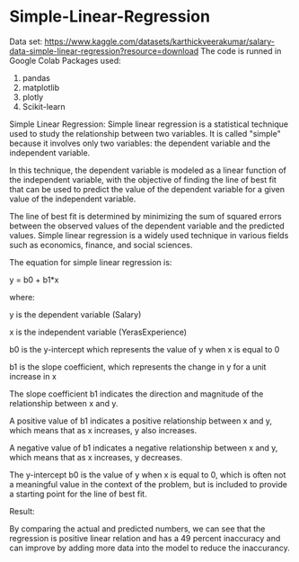 # Simple-Linear-Regression

Data set: https://www.kaggle.com/datasets/karthickveerakumar/salary-data-simple-linear-regression?resource=download
The code is runned in Google Colab
Packages used:
1. pandas
2. matplotlib
3. plotly
4. Scikit-learn


Simple Linear Regression:
Simple linear regression is a statistical technique used to study the relationship between two variables. It is called "simple" because it involves only two variables: the dependent variable and the independent variable.

In this technique, the dependent variable is modeled as a linear function of the independent variable, with the objective of finding the line of best fit that can be used to predict the value of the dependent variable for a given value of the independent variable. 

The line of best fit is determined by minimizing the sum of squared errors between the observed values of the dependent variable and the predicted values. Simple linear regression is a widely used technique in various fields such as economics, finance, and social sciences.


The equation for simple linear regression is:

y = b0 + b1*x

where:

y is the dependent variable (Salary)

x is the independent variable (YerasExperience)

b0 is the y-intercept which represents the value of y when x is equal to 0

b1 is the slope coefficient, which represents the change in y for a unit increase in x


The slope coefficient b1 indicates the direction and magnitude of the relationship between x and y.

A positive value of b1 indicates a positive relationship between x and y, which means that as x increases, y also increases. 

A negative value of b1 indicates a negative relationship between x and y, which means that as x increases, y decreases. 

The y-intercept b0 is the value of y when x is equal to 0, which is often not a meaningful value in the context of the problem, but is included to provide a starting point for the line of best fit.


Result:

By comparing the actual and predicted numbers, we can see that the regression is positive linear relation and has a 49 percent inaccuracy and can improve by adding more data into the model to reduce the inaccurancy.
